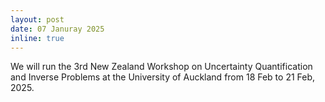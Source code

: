 ```yaml
---
layout: post
date: 07 Januray 2025
inline: true
---
```


We will run the 3rd New Zealand Workshop on Uncertainty Quantification and Inverse Problems at the University of Auckland from 18 Feb to 21 Feb, 2025. 